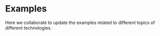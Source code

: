# Examples
Here we collaborate to update the examples related to different topics of different technologies.
